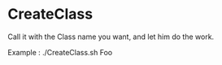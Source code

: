 # CreateClass

Call it with the Class name you want, and let him do the work.

Example :
./CreateClass.sh Foo
